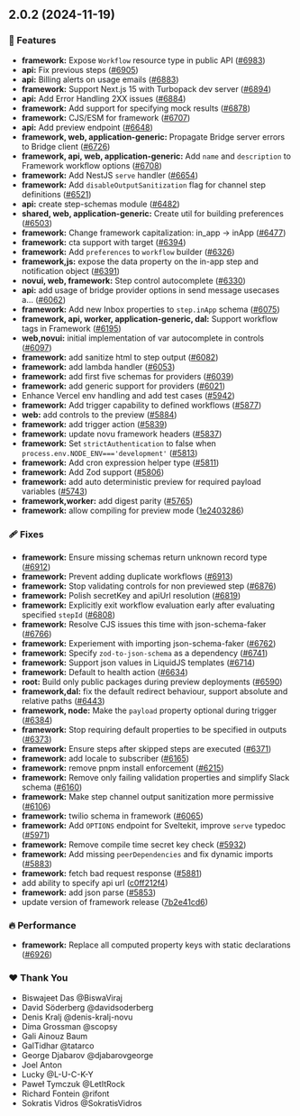 ## 2.0.2 (2024-11-19)

### 🚀 Features

- **framework:** Expose `Workflow` resource type in public API ([#6983](https://github.com/novuhq/novu/pull/6983))
- **api:** Fix previous steps ([#6905](https://github.com/novuhq/novu/pull/6905))
- **api:** Billing alerts on usage emails ([#6883](https://github.com/novuhq/novu/pull/6883))
- **framework:** Support Next.js 15 with Turbopack dev server ([#6894](https://github.com/novuhq/novu/pull/6894))
- **api:** Add Error Handling 2XX issues ([#6884](https://github.com/novuhq/novu/pull/6884))
- **framework:** Add support for specifying mock results ([#6878](https://github.com/novuhq/novu/pull/6878))
- **framework:** CJS/ESM for framework ([#6707](https://github.com/novuhq/novu/pull/6707))
- **api:** Add preview endpoint ([#6648](https://github.com/novuhq/novu/pull/6648))
- **framework, web, application-generic:** Propagate Bridge server errors to Bridge client ([#6726](https://github.com/novuhq/novu/pull/6726))
- **framework, api, web, application-generic:** Add `name` and `description` to Framework workflow options ([#6708](https://github.com/novuhq/novu/pull/6708))
- **framework:** Add NestJS `serve` handler ([#6654](https://github.com/novuhq/novu/pull/6654))
- **framework:** Add `disableOutputSanitization` flag for channel step definitions ([#6521](https://github.com/novuhq/novu/pull/6521))
- **api:** create step-schemas module ([#6482](https://github.com/novuhq/novu/pull/6482))
- **shared, web, application-generic:** Create util for building preferences ([#6503](https://github.com/novuhq/novu/pull/6503))
- **framework:** Change framework capitalization: in_app -> inApp ([#6477](https://github.com/novuhq/novu/pull/6477))
- **framework:** cta support with target ([#6394](https://github.com/novuhq/novu/pull/6394))
- **framework:** Add `preferences` to `workflow` builder ([#6326](https://github.com/novuhq/novu/pull/6326))
- **framework,js:** expose the data property on the in-app step and notification object ([#6391](https://github.com/novuhq/novu/pull/6391))
- **novui, web, framework:** Step control autocomplete ([#6330](https://github.com/novuhq/novu/pull/6330))
- **api:** add usage of bridge provider options in send message usecases a… ([#6062](https://github.com/novuhq/novu/pull/6062))
- **framework:** Add new Inbox properties to `step.inApp` schema ([#6075](https://github.com/novuhq/novu/pull/6075))
- **framework, api, worker, application-generic, dal:** Support workflow tags in Framework ([#6195](https://github.com/novuhq/novu/pull/6195))
- **web,novui:** initial implementation of var autocomplete in controls ([#6097](https://github.com/novuhq/novu/pull/6097))
- **framework:** add sanitize html to step output ([#6082](https://github.com/novuhq/novu/pull/6082))
- **framework:** add lambda handler ([#6053](https://github.com/novuhq/novu/pull/6053))
- **framework:** add first five schemas for providers ([#6039](https://github.com/novuhq/novu/pull/6039))
- **framework:** add generic support for providers ([#6021](https://github.com/novuhq/novu/pull/6021))
- Enhance Vercel env handling and add test cases ([#5942](https://github.com/novuhq/novu/pull/5942))
- **framework:** Add trigger capability to defined workflows ([#5877](https://github.com/novuhq/novu/pull/5877))
- **web:** add controls to the preview ([#5884](https://github.com/novuhq/novu/pull/5884))
- **framework:** add trigger action ([#5839](https://github.com/novuhq/novu/pull/5839))
- **framework:** update novu framework headers ([#5837](https://github.com/novuhq/novu/pull/5837))
- **framework:** Set `strictAuthentication` to false when `process.env.NODE_ENV==='development'` ([#5813](https://github.com/novuhq/novu/pull/5813))
- **framework:** Add cron expression helper type ([#5811](https://github.com/novuhq/novu/pull/5811))
- **framework:** Add Zod support ([#5806](https://github.com/novuhq/novu/pull/5806))
- **framework:** add auto deterministic preview for required payload variables ([#5743](https://github.com/novuhq/novu/pull/5743))
- **framework,worker:** add digest parity ([#5765](https://github.com/novuhq/novu/pull/5765))
- **framework:** allow compiling for preview mode ([1e2403286](https://github.com/novuhq/novu/commit/1e2403286))

### 🩹 Fixes

- **framework:** Ensure missing schemas return unknown record type ([#6912](https://github.com/novuhq/novu/pull/6912))
- **framework:** Prevent adding duplicate workflows ([#6913](https://github.com/novuhq/novu/pull/6913))
- **framework:** Stop validating controls for non previewed step ([#6876](https://github.com/novuhq/novu/pull/6876))
- **framework:** Polish secretKey and apiUrl resolution ([#6819](https://github.com/novuhq/novu/pull/6819))
- **framework:** Explicitly exit workflow evaluation early after evaluating specified `stepId` ([#6808](https://github.com/novuhq/novu/pull/6808))
- **framework:** Resolve CJS issues this time with json-schema-faker ([#6766](https://github.com/novuhq/novu/pull/6766))
- **framework:** Experiement with importing json-schema-faker ([#6762](https://github.com/novuhq/novu/pull/6762))
- **framework:** Specify `zod-to-json-schema` as a dependency ([#6741](https://github.com/novuhq/novu/pull/6741))
- **framework:** Support json values in LiquidJS templates ([#6714](https://github.com/novuhq/novu/pull/6714))
- **framework:** Default to health action ([#6634](https://github.com/novuhq/novu/pull/6634))
- **root:** Build only public packages during preview deployments ([#6590](https://github.com/novuhq/novu/pull/6590))
- **framework,dal:** fix the default redirect behaviour, support absolute and relative paths ([#6443](https://github.com/novuhq/novu/pull/6443))
- **framework, node:** Make the `payload` property optional during trigger ([#6384](https://github.com/novuhq/novu/pull/6384))
- **framework:** Stop requiring default properties to be specified in outputs ([#6373](https://github.com/novuhq/novu/pull/6373))
- **framework:** Ensure steps after skipped steps are executed ([#6371](https://github.com/novuhq/novu/pull/6371))
- **framework:** add locale to subscriber ([#6165](https://github.com/novuhq/novu/pull/6165))
- **framework:** remove pnpm install enforcement ([#6215](https://github.com/novuhq/novu/pull/6215))
- **framework:** Remove only failing validation properties and simplify Slack schema ([#6160](https://github.com/novuhq/novu/pull/6160))
- **framework:** Make step channel output sanitization more permissive ([#6106](https://github.com/novuhq/novu/pull/6106))
- **framework:** twilio schema in framework ([#6065](https://github.com/novuhq/novu/pull/6065))
- **framework:** Add `OPTIONS` endpoint for Sveltekit, improve `serve` typedoc ([#5971](https://github.com/novuhq/novu/pull/5971))
- **framework:** Remove compile time secret key check ([#5932](https://github.com/novuhq/novu/pull/5932))
- **framework:** Add missing `peerDependencies` and fix dynamic imports ([#5883](https://github.com/novuhq/novu/pull/5883))
- **framework:** fetch bad request response ([#5881](https://github.com/novuhq/novu/pull/5881))
- add ability to specify api url ([c0ff212f4](https://github.com/novuhq/novu/commit/c0ff212f4))
- **framework:** add json parse ([#5853](https://github.com/novuhq/novu/pull/5853))
- update version of framework release ([7b2e41cd6](https://github.com/novuhq/novu/commit/7b2e41cd6))

### 🔥 Performance

- **framework:** Replace all computed property keys with static declarations ([#6926](https://github.com/novuhq/novu/pull/6926))

### ❤️  Thank You

- Biswajeet Das @BiswaViraj
- David Söderberg @davidsoderberg
- Denis Kralj @denis-kralj-novu
- Dima Grossman @scopsy
- Gali Ainouz Baum
- GalTidhar @tatarco
- George Djabarov @djabarovgeorge
- Joel Anton
- Lucky @L-U-C-K-Y
- Paweł Tymczuk @LetItRock
- Richard Fontein @rifont
- Sokratis Vidros @SokratisVidros